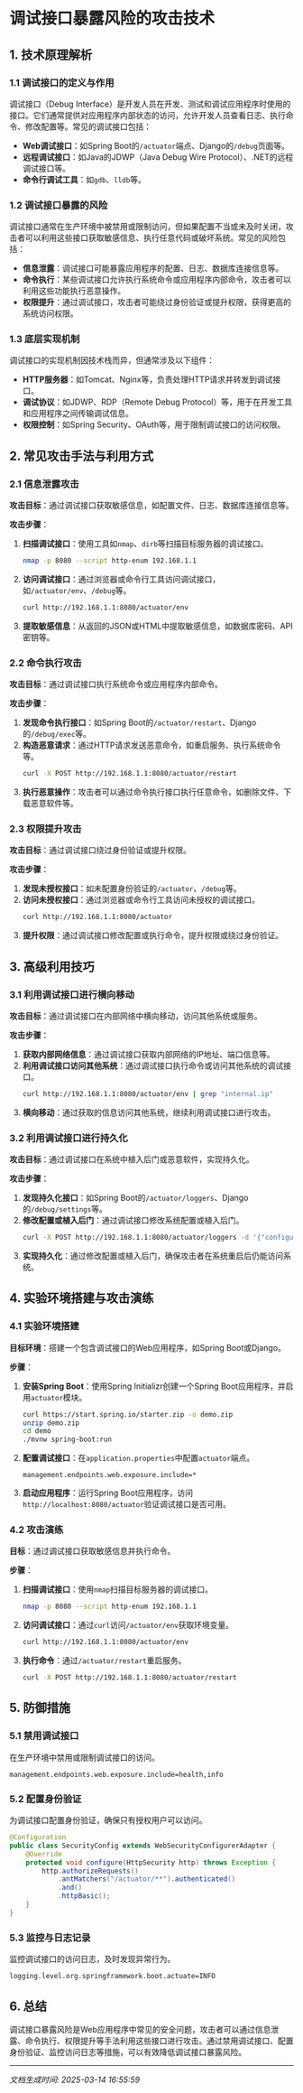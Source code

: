 # 调试接口暴露风险的攻击技术

## 1. 技术原理解析

### 1.1 调试接口的定义与作用
调试接口（Debug Interface）是开发人员在开发、测试和调试应用程序时使用的接口。它们通常提供对应用程序内部状态的访问，允许开发人员查看日志、执行命令、修改配置等。常见的调试接口包括：
- **Web调试接口**：如Spring Boot的`/actuator`端点、Django的`/debug`页面等。
- **远程调试接口**：如Java的JDWP（Java Debug Wire Protocol）、.NET的远程调试接口等。
- **命令行调试工具**：如`gdb`、`lldb`等。

### 1.2 调试接口暴露的风险
调试接口通常在生产环境中被禁用或限制访问，但如果配置不当或未及时关闭，攻击者可以利用这些接口获取敏感信息、执行任意代码或破坏系统。常见的风险包括：
- **信息泄露**：调试接口可能暴露应用程序的配置、日志、数据库连接信息等。
- **命令执行**：某些调试接口允许执行系统命令或应用程序内部命令，攻击者可以利用这些功能执行恶意操作。
- **权限提升**：通过调试接口，攻击者可能绕过身份验证或提升权限，获得更高的系统访问权限。

### 1.3 底层实现机制
调试接口的实现机制因技术栈而异，但通常涉及以下组件：
- **HTTP服务器**：如Tomcat、Nginx等，负责处理HTTP请求并转发到调试接口。
- **调试协议**：如JDWP、RDP（Remote Debug Protocol）等，用于在开发工具和应用程序之间传输调试信息。
- **权限控制**：如Spring Security、OAuth等，用于限制调试接口的访问权限。

## 2. 常见攻击手法与利用方式

### 2.1 信息泄露攻击
**攻击目标**：通过调试接口获取敏感信息，如配置文件、日志、数据库连接信息等。

**攻击步骤**：
1. **扫描调试接口**：使用工具如`nmap`、`dirb`等扫描目标服务器的调试接口。
   ```bash
   nmap -p 8080 --script http-enum 192.168.1.1
   ```
2. **访问调试接口**：通过浏览器或命令行工具访问调试接口，如`/actuator/env`、`/debug`等。
   ```bash
   curl http://192.168.1.1:8080/actuator/env
   ```
3. **提取敏感信息**：从返回的JSON或HTML中提取敏感信息，如数据库密码、API密钥等。

### 2.2 命令执行攻击
**攻击目标**：通过调试接口执行系统命令或应用程序内部命令。

**攻击步骤**：
1. **发现命令执行接口**：如Spring Boot的`/actuator/restart`、Django的`/debug/exec`等。
2. **构造恶意请求**：通过HTTP请求发送恶意命令，如重启服务、执行系统命令等。
   ```bash
   curl -X POST http://192.168.1.1:8080/actuator/restart
   ```
3. **执行恶意操作**：攻击者可以通过命令执行接口执行任意命令，如删除文件、下载恶意软件等。

### 2.3 权限提升攻击
**攻击目标**：通过调试接口绕过身份验证或提升权限。

**攻击步骤**：
1. **发现未授权接口**：如未配置身份验证的`/actuator`、`/debug`等。
2. **访问未授权接口**：通过浏览器或命令行工具访问未授权的调试接口。
   ```bash
   curl http://192.168.1.1:8080/actuator
   ```
3. **提升权限**：通过调试接口修改配置或执行命令，提升权限或绕过身份验证。

## 3. 高级利用技巧

### 3.1 利用调试接口进行横向移动
**攻击目标**：通过调试接口在内部网络中横向移动，访问其他系统或服务。

**攻击步骤**：
1. **获取内部网络信息**：通过调试接口获取内部网络的IP地址、端口信息等。
2. **利用调试接口访问其他系统**：通过调试接口执行命令或访问其他系统的调试接口。
   ```bash
   curl http://192.168.1.1:8080/actuator/env | grep "internal.ip"
   ```
3. **横向移动**：通过获取的信息访问其他系统，继续利用调试接口进行攻击。

### 3.2 利用调试接口进行持久化
**攻击目标**：通过调试接口在系统中植入后门或恶意软件，实现持久化。

**攻击步骤**：
1. **发现持久化接口**：如Spring Boot的`/actuator/loggers`、Django的`/debug/settings`等。
2. **修改配置或植入后门**：通过调试接口修改系统配置或植入后门。
   ```bash
   curl -X POST http://192.168.1.1:8080/actuator/loggers -d '{"configuredLevel":"DEBUG"}'
   ```
3. **实现持久化**：通过修改配置或植入后门，确保攻击者在系统重启后仍能访问系统。

## 4. 实验环境搭建与攻击演练

### 4.1 实验环境搭建
**目标环境**：搭建一个包含调试接口的Web应用程序，如Spring Boot或Django。

**步骤**：
1. **安装Spring Boot**：使用Spring Initializr创建一个Spring Boot应用程序，并启用`actuator`模块。
   ```bash
   curl https://start.spring.io/starter.zip -o demo.zip
   unzip demo.zip
   cd demo
   ./mvnw spring-boot:run
   ```
2. **配置调试接口**：在`application.properties`中配置`actuator`端点。
   ```properties
   management.endpoints.web.exposure.include=*
   ```
3. **启动应用程序**：运行Spring Boot应用程序，访问`http://localhost:8080/actuator`验证调试接口是否可用。

### 4.2 攻击演练
**目标**：通过调试接口获取敏感信息并执行命令。

**步骤**：
1. **扫描调试接口**：使用`nmap`扫描目标服务器的调试接口。
   ```bash
   nmap -p 8080 --script http-enum 192.168.1.1
   ```
2. **访问调试接口**：通过`curl`访问`/actuator/env`获取环境变量。
   ```bash
   curl http://192.168.1.1:8080/actuator/env
   ```
3. **执行命令**：通过`/actuator/restart`重启服务。
   ```bash
   curl -X POST http://192.168.1.1:8080/actuator/restart
   ```

## 5. 防御措施

### 5.1 禁用调试接口
在生产环境中禁用或限制调试接口的访问。
```properties
management.endpoints.web.exposure.include=health,info
```

### 5.2 配置身份验证
为调试接口配置身份验证，确保只有授权用户可以访问。
```java
@Configuration
public class SecurityConfig extends WebSecurityConfigurerAdapter {
    @Override
    protected void configure(HttpSecurity http) throws Exception {
        http.authorizeRequests()
            .antMatchers("/actuator/**").authenticated()
            .and()
            .httpBasic();
    }
}
```

### 5.3 监控与日志记录
监控调试接口的访问日志，及时发现异常行为。
```properties
logging.level.org.springframework.boot.actuate=INFO
```

## 6. 总结
调试接口暴露风险是Web应用程序中常见的安全问题，攻击者可以通过信息泄露、命令执行、权限提升等手法利用这些接口进行攻击。通过禁用调试接口、配置身份验证、监控访问日志等措施，可以有效降低调试接口暴露风险。

---

*文档生成时间: 2025-03-14 16:55:59*
